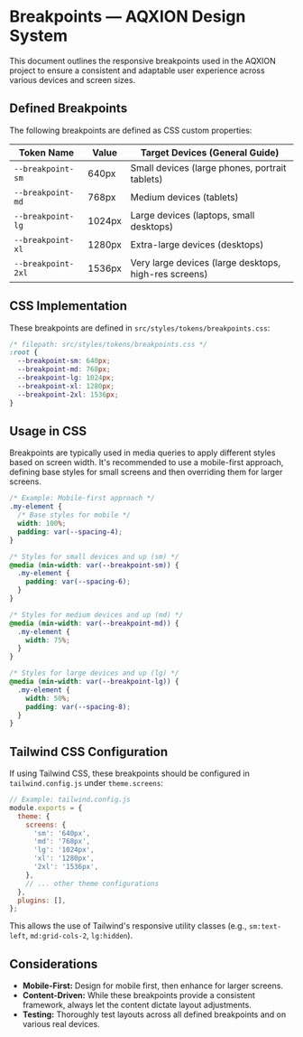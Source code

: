 # Breakpoints — AQXION Design System

This document outlines the responsive breakpoints used in the AQXION project to ensure a consistent and adaptable user experience across various devices and screen sizes.

## Defined Breakpoints

The following breakpoints are defined as CSS custom properties:

| Token Name          | Value  | Target Devices (General Guide) |
|---------------------|--------|--------------------------------|
| `--breakpoint-sm`   | 640px  | Small devices (large phones, portrait tablets) |
| `--breakpoint-md`   | 768px  | Medium devices (tablets)       |
| `--breakpoint-lg`   | 1024px | Large devices (laptops, small desktops) |
| `--breakpoint-xl`   | 1280px | Extra-large devices (desktops) |
| `--breakpoint-2xl`  | 1536px | Very large devices (large desktops, high-res screens) |

## CSS Implementation

These breakpoints are defined in `src/styles/tokens/breakpoints.css`:

```css
/* filepath: src/styles/tokens/breakpoints.css */
:root {
  --breakpoint-sm: 640px;
  --breakpoint-md: 768px;
  --breakpoint-lg: 1024px;
  --breakpoint-xl: 1280px;
  --breakpoint-2xl: 1536px;
}
```

## Usage in CSS

Breakpoints are typically used in media queries to apply different styles based on screen width. It's recommended to use a mobile-first approach, defining base styles for small screens and then overriding them for larger screens.

```css
/* Example: Mobile-first approach */
.my-element {
  /* Base styles for mobile */
  width: 100%;
  padding: var(--spacing-4);
}

/* Styles for small devices and up (sm) */
@media (min-width: var(--breakpoint-sm)) {
  .my-element {
    padding: var(--spacing-6);
  }
}

/* Styles for medium devices and up (md) */
@media (min-width: var(--breakpoint-md)) {
  .my-element {
    width: 75%;
  }
}

/* Styles for large devices and up (lg) */
@media (min-width: var(--breakpoint-lg)) {
  .my-element {
    width: 50%;
    padding: var(--spacing-8);
  }
}
```

## Tailwind CSS Configuration

If using Tailwind CSS, these breakpoints should be configured in `tailwind.config.js` under `theme.screens`:

```javascript
// Example: tailwind.config.js
module.exports = {
  theme: {
    screens: {
      'sm': '640px',
      'md': '768px',
      'lg': '1024px',
      'xl': '1280px',
      '2xl': '1536px',
    },
    // ... other theme configurations
  },
  plugins: [],
};
```
This allows the use of Tailwind's responsive utility classes (e.g., `sm:text-left`, `md:grid-cols-2`, `lg:hidden`).

## Considerations

-   **Mobile-First:** Design for mobile first, then enhance for larger screens.
-   **Content-Driven:** While these breakpoints provide a consistent framework, always let the content dictate layout adjustments.
-   **Testing:** Thoroughly test layouts across all defined breakpoints and on various real devices.
